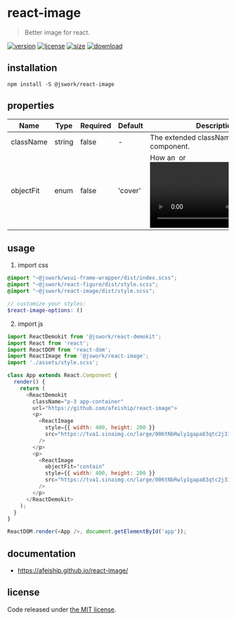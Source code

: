 # react-image
> Better image for react.

[![version][version-image]][version-url]
[![license][license-image]][license-url]
[![size][size-image]][size-url]
[![download][download-image]][download-url]

## installation
```shell
npm install -S @jswork/react-image
```

## properties
| Name      | Type   | Required | Default | Description                                                    |
| --------- | ------ | -------- | ------- | -------------------------------------------------------------- |
| className | string | false    | -       | The extended className for component.                          |
| objectFit | enum   | false    | 'cover' | How an <img> or <video> should be resized to fit its container |


## usage
1. import css
  ```scss
  @import "~@jswork/wsui-frame-wrapper/dist/index.scss";
  @import "~@jswork/react-figure/dist/style.scss";
  @import "~@jswork/react-image/dist/style.scss";

  // customize your styles:
  $react-image-options: ()
  ```
2. import js
  ```js
  import ReactDemokit from '@jswork/react-demokit';
  import React from 'react';
  import ReactDOM from 'react-dom';
  import ReactImage from '@jswork/react-image';
  import './assets/style.scss';

  class App extends React.Component {
    render() {
      return (
        <ReactDemokit
          className="p-3 app-container"
          url="https://github.com/afeiship/react-image">
          <p>
            <ReactImage
              style={{ width: 400, height: 200 }}
              src="https://tva1.sinaimg.cn/large/006tNbRwly1gapa83qtc2j31670u0wsl.jpg"
            />
          </p>
          <p>
            <ReactImage
              objectFit="contain"
              style={{ width: 400, height: 200 }}
              src="https://tva1.sinaimg.cn/large/006tNbRwly1gapa83qtc2j31670u0wsl.jpg"
            />
          </p>
        </ReactDemokit>
      );
    }
  }

  ReactDOM.render(<App />, document.getElementById('app'));

  ```

## documentation
- https://afeiship.github.io/react-image/


## license
Code released under [the MIT license](https://github.com/afeiship/react-image/blob/master/LICENSE.txt).

[version-image]: https://img.shields.io/npm/v/@jswork/react-image
[version-url]: https://npmjs.org/package/@jswork/react-image

[license-image]: https://img.shields.io/npm/l/@jswork/react-image
[license-url]: https://github.com/afeiship/react-image/blob/master/LICENSE.txt

[size-image]: https://img.shields.io/bundlephobia/minzip/@jswork/react-image
[size-url]: https://github.com/afeiship/react-image/blob/master/dist/react-image.min.js

[download-image]: https://img.shields.io/npm/dm/@jswork/react-image
[download-url]: https://www.npmjs.com/package/@jswork/react-image

